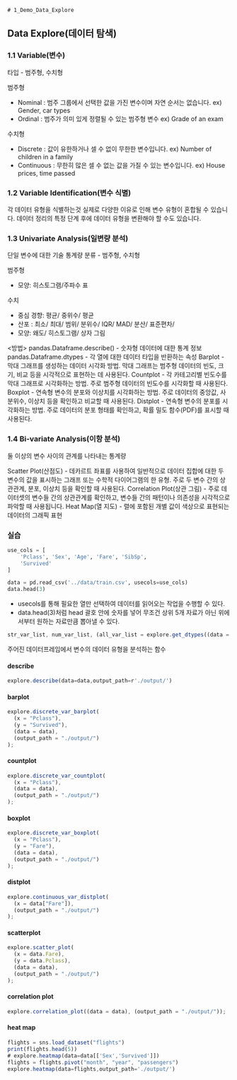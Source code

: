     # 1_Demo_Data_Explore

## Data Explore(데이터 탐색)

### 1.1 Variable(변수)

타입 - 범주형, 수치형

범주형

- Nominal : 범주 그룹에서 선택한 값을 가진 변수이며 자연 순서는 없습니다. ex) Gender, car types
- Ordinal : 범주가 의미 있게 정렬될 수 있는 범주형 변수 ex) Grade of an exam

수치형

- Discrete : 값이 유한하거나 셀 수 없이 무한한 변수입니다. ex) Number of children in a family
- Continuous : 무한히 많은 셀 수 없는 값을 가질 수 있는 변수입니다. ex) House prices, time passed

### 1.2 Variable Identification(변수 식별)

각 데이터 유형을 식별하는것
실제로 다양한 이유로 인해 변수 유형이 혼합될 수 있습니다. 데이터 정리의 특정 단계 후에 데이터 유형을 변환해야 할 수도 있습니다.

### 1.3 Univariate Analysis(일변량 분석)

단일 변수에 대한 기술 통계량
분류 - 범주형, 수치형

범주형

- 모양: 히스토그램/주파수 표

수치

- 중심 경향: 평균/ 중위수/ 평균
- 산포 : 최소/ 최대/ 범위/ 분위수/ IQR/ MAD/ 분산/ 표준편차/
- 모양: 왜도/ 히스토그램/ 상자 그림

<방법>
pandas.Dataframe.describe() - 숫자형 데이터에 대한 통계 정보
pandas.Dataframe.dtypes - 각 열에 대한 데이터 타입을 반환하는 속성
Barplot - 막대 그래프를 생성하는 데이터 시각화 방법. 막대 그래프는 범주형 데이터의 빈도, 크기, 비교 등을 시각적으로 표현하는 데 사용된다.
Countplot - 각 카테고리별 빈도수를 막대 그래프로 시각화하는 방법. 주로 범주형 데이터의 빈도수를 시각화할 때 사용된다.
Boxplot - 연속형 변수의 분포와 이상치를 시각화하는 방법. 주로 데이터의 중앙값, 사분위수, 이상치 등을 확인하고 비교할 때 사용된다.
Distplot - 연속형 변수의 분포를 시각화하는 방법. 주로 데이터의 분포 형태를 확인하고, 확률 밀도 함수(PDF)를 표시할 때 사용된다.

### 1.4 Bi-variate Analysis(이항 분석)

둘 이상의 변수 사이의 관계를 나타내는 통계량

Scatter Plot(산점도) - 데카르트 좌표를 사용하여 일반적으로 데이터 집합에 대한 두 변수의 값을 표시하는 그래프 또는 수학적 다이어그램의 한 유형. 주로 두 변수 간의 상관관계, 분포, 이상치 등을 확인할 때 사용된다.
Correlation Plot(상관 그림) - 주로 데이터셋의 변수들 간의 상관관계를 확인하고, 변수들 간의 패턴이나 의존성을 시각적으로 파악할 때 사용됩니다.
Heat Map(열 지도) - 렬에 포함된 개별 값이 색상으로 표현되는 데이터의 그래픽 표현

### 실습

```python
use_cols = [
    'Pclass', 'Sex', 'Age', 'Fare', 'SibSp',
    'Survived'
]

data = pd.read_csv('../data/train.csv', usecols=use_cols)
data.head(3)
```

- usecols를 통해 필요한 열만 선택하여 데이터를 읽어오는 작업을 수행할 수 있다.
- data.head(3)처럼 head 괄호 안에 숫자를 넣어 무조건 상위 5개 자료가 아닌 위에서부터 원하는 자료만큼 뽑아낼 수 있다.

```js
str_var_list, num_var_list, (all_var_list = explore.get_dtypes((data = data)));
```

주어진 데이터프레임에서 변수의 데이터 유형을 분석하는 함수

#### describe

```js
explore.describe(data=data,output_path=r'./output/')
```

#### barplot

```js
explore.discrete_var_barplot(
  (x = "Pclass"),
  (y = "Survived"),
  (data = data),
  (output_path = "./output/")
);
```

#### countplot

```js
explore.discrete_var_countplot(
  (x = "Pclass"),
  (data = data),
  (output_path = "./output/")
);
```

#### boxplot

```js
explore.discrete_var_boxplot(
  (x = "Pclass"),
  (y = "Fare"),
  (data = data),
  (output_path = "./output/")
);
```

#### distplot

```js
explore.continuous_var_distplot(
  (x = data["Fare"]),
  (output_path = "./output/")
);
```

#### scatterplot

```js
explore.scatter_plot(
  (x = data.Fare),
  (y = data.Pclass),
  (data = data),
  (output_path = "./output/")
);
```

#### correlation plot

```js
explore.correlation_plot((data = data), (output_path = "./output/"));
```

#### heat map

```js
flights = sns.load_dataset("flights")
print(flights.head(5))
# explore.heatmap(data=data[['Sex','Survived']])
flights = flights.pivot("month", "year", "passengers")
explore.heatmap(data=flights,output_path='./output/')
```
